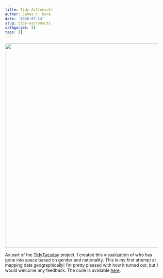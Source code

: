 ```yaml
---
title: Tidy Astronauts
author: James P. Hare
date: '2020-07-14'
slug: tidy-astronauts
categories: []
tags: []
---
```






<img src="{{< blogdown/postref >}}index_files/figure-html/plot-1.png" width="672" />

As part of the [TidyTuesday](https://github.com/rfordatascience/tidytuesday/blob/70f22df34ec00013b0b27bea143e871426638521/data/2020/2020-07-14/readme.md) project, I created this visualization of who has gone into space based on gender and nationality. This is my first attempt at mapping data geographically! I’m pretty pleased with how it turned out, but I would welcome any feedback. The code is available [here](https://github.com/jamesphare/website/blob/master/content/post/2020-07-14-tidy-astronauts/index.Rmarkdown).
